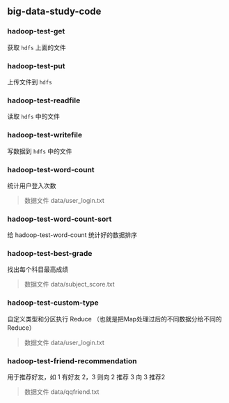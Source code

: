 ## big-data-study-code

### hadoop-test-get

获取 `hdfs` 上面的文件

### hadoop-test-put

上传文件到 `hdfs`

### hadoop-test-readfile

读取 `hdfs` 中的文件 

### hadoop-test-writefile

写数据到 `hdfs` 中的文件

### hadoop-test-word-count

统计用户登入次数

> 数据文件 data/user_login.txt

### hadoop-test-word-count-sort

给 hadoop-test-word-count 统计好的数据排序

### hadoop-test-best-grade

找出每个科目最高成绩

> 数据文件 data/subject_score.txt

### hadoop-test-custom-type

自定义类型和分区执行 Reduce （也就是把Map处理过后的不同数据分给不同的Reduce）

> 数据文件 data/user_login.txt

### hadoop-test-friend-recommendation

用于推荐好友，如 1 有好友 2，3 则向 2 推荐 3 向 3 推荐2

> 数据文件 data/qqfriend.txt